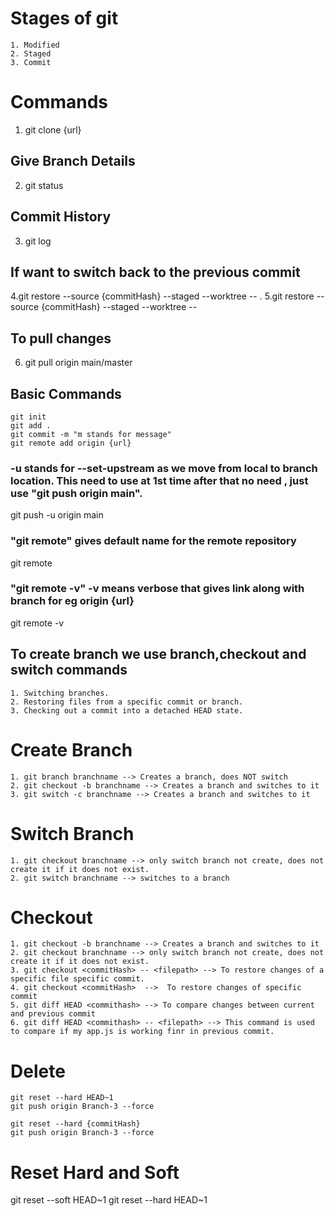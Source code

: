 # Stages of git
```
1. Modified
2. Staged
3. Commit
```
# Commands
1. git clone {url}

## Give Branch Details
2. git status 

## Commit History
3. git log

## If want to switch back to the previous commit
4.git restore --source {commitHash} --staged --worktree -- .
5.git restore --source {commitHash} --staged --worktree -- <filename>

## To pull changes
6. git pull origin main/master

## Basic Commands
```
git init
git add .
git commit -m "m stands for message"
git remote add origin {url}
```
### -u stands for --set-upstream as we move from local to branch location. This need to use at 1st time after that no need , just use "git push origin main".
git push -u origin main 

### "git remote" gives default name for the remote repository
git remote 

### "git remote -v" -v means verbose that gives link along with branch for eg origin {url}
git remote -v

## To create branch we use branch,checkout and switch commands 
```
1. Switching branches.
2. Restoring files from a specific commit or branch.
3. Checking out a commit into a detached HEAD state.
```
# Create Branch
```
1. git branch branchname --> Creates a branch, does NOT switch	
2. git checkout -b branchname --> Creates a branch and switches to it 
3. git switch -c branchname --> Creates a branch and switches to it
```
# Switch Branch
```
1. git checkout branchname --> only switch branch not create, does not create it if it does not exist.
2. git switch branchname --> switches to a branch
```
# Checkout
```
1. git checkout -b branchname --> Creates a branch and switches to it
2. git checkout branchname --> only switch branch not create, does not create it if it does not exist.
3. git checkout <commitHash> -- <filepath> --> To restore changes of a specific file specific commit.
4. git checkout <commitHash>  -->  To restore changes of specific commit
5. git diff HEAD <commithash> --> To compare changes between current and previous commit
6. git diff HEAD <commithash> -- <filepath> --> This command is used to compare if my app.js is working finr in previous commit.
```
# Delete
```
git reset --hard HEAD~1
git push origin Branch-3 --force
```
```
git reset --hard {commitHash}
git push origin Branch-3 --force
```
# Reset Hard and Soft
git reset --soft HEAD~1
git reset --hard HEAD~1

